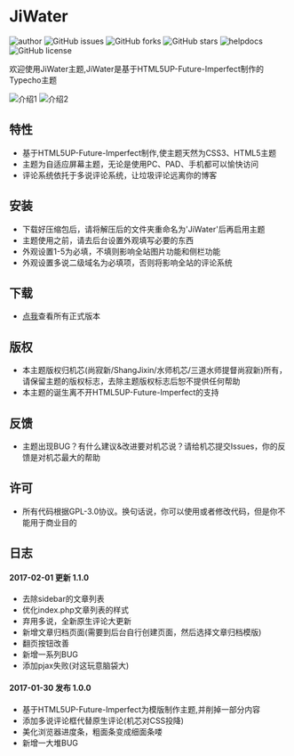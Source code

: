# JiWater
![author](https://img.shields.io/badge/author-%E5%B0%9A%E5%AF%82%E6%96%B0-brightgreen.svg)
![GitHub issues](https://img.shields.io/github/issues/ShangJixin/Typecho-Theme-JiWater.svg)
![GitHub forks](https://img.shields.io/github/forks/ShangJixin/Typecho-Theme-JiWater.svg)
![GitHub stars](https://img.shields.io/github/stars/ShangJixin/Typecho-Theme-JiWater.svg)
![helpdocs](https://img.shields.io/badge/Docs-HELP-red.svg)
![GitHub license](https://img.shields.io/badge/license-GPL-blue.svg)

欢迎使用JiWater主题,JiWater是基于HTML5UP-Future-Imperfect制作的Typecho主题

![介绍1](https://ww2.sinaimg.cn/large/a15b4afegy1fc8k4o7xfmj20wo0ledj7)
![介绍2](https://ww2.sinaimg.cn/large/a15b4afegy1fc8k4poun3j20wo0le782)

## 特性
- 基于HTML5UP-Future-Imperfect制作,使主题天然为CSS3、HTML5主题
- 主题为自适应屏幕主题，无论是使用PC、PAD、手机都可以愉快访问
- 评论系统依托于多说评论系统，让垃圾评论远离你的博客

## 安装
- 下载好压缩包后，请将解压后的文件夹重命名为'JiWater'后再启用主题
- 主题使用之前，请去后台设置外观填写必要的东西
- 外观设置1-5为必填，不填则影响全站图片功能和侧栏功能
- 外观设置多说二级域名为必填项，否则将影响全站的评论系统

## 下载
- [点我](https://github.com/ShangJixin/Typecho-Theme-JiWater/releases)查看所有正式版本

## 版权
- 本主题版权归机芯(尚寂新/ShangJixin/水师机芯/三道水师提督尚寂新)所有，请保留主题的版权标志，去除主题版权标志后恕不提供任何帮助
- 本主题的诞生离不开HTML5UP-Future-Imperfect的支持

## 反馈
- 主题出现BUG？有什么建议&改进要对机芯说？请给机芯提交Issues，你的反馈是对机芯最大的帮助
 
## 许可
- 所有代码根据GPL-3.0协议。换句话说，你可以使用或者修改代码，但是你不能用于商业目的

## 日志


#### 2017-02-01 更新 1.1.0
- 去除sidebar的文章列表
- 优化index.php文章列表的样式
- 弃用多说，全新原生评论大更新
- 新增文章归档页面(需要到后台自行创建页面，然后选择文章归档模版)
- 翻页按钮改善
- 新增一系列BUG
- 添加pjax失败(对这玩意脑袋大)

#### 2017-01-30 发布 1.0.0
- 基于HTML5UP-Future-Imperfect为模版制作主题,并削掉一部分内容
- 添加多说评论框代替原生评论(机芯对CSS投降)
- 美化浏览器进度条，粗面条变成细面条喽
- 新增一大堆BUG
